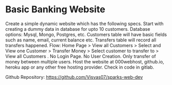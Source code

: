 # Basic Banking Website <a href = "https://youtu.be/vGPSSQrGA_M"></a>
Create a simple dynamic website which has the following specs.
Start with creating a dummy data in database for upto 10 customers. Database options: Mysql, Mongo, Postgres, etc.  Customers table will have basic fields such as name, email, current balance etc. Transfers table will record all transfers happened.
Flow: Home Page > View all Customers > Select and View one Customer > Transfer Money > Select customer to transfer to > View all Customers .
No Login Page. No User Creation. Only transfer of money between multiple users.
Host the website at 000webhost, github.io, heroku app or any other free hosting provider. Check in code in gitlab.

Github Repository: https://github.com/Visvas07/sparks-web-dev
